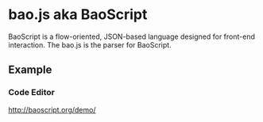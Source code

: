 # bao.js aka BaoScript

BaoScript is a flow-oriented, JSON-based language designed for front-end interaction. The bao.js is the parser for BaoScript.

## Example
### Code Editor
<http://baoscript.org/demo/>
